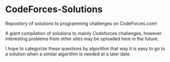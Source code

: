 # CodeForces-Solutions
Repository of solutions to programming challenges on CodeForces.com!

A giant compilation of solutions to mainly Codeforces challenges, however interesting problems from other sites 
may be uploaded here in the future. 

I hope to categorize these questions by algorithm that way it is easy to go to a solution when a similar algorithm
is needed at a later date. 
